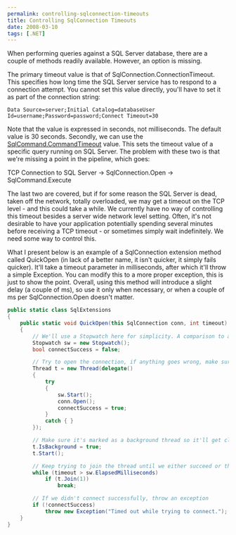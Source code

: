 ```yaml
---
permalink: controlling-sqlconnection-timeouts
title: Controlling SqlConnection Timeouts
date: 2008-03-10
tags: [.NET]
---
```

When performing queries against a SQL Server database, there are a couple of methods readily available. However, an option is missing.

<!-- more -->

The primary timeout value is that of SqlConnection.ConnectionTimeout. This specifies how long time the SQL Server service has to respond to a connection attempt. You cannot set this value directly, you'll have to set it as part of the connection string:

```
Data Source=server;Initial Catalog=databaseUser Id=username;Password=password;Connect Timeout=30
```

Note that the value is expressed in seconds, not milliseconds. The default value is 30 seconds. Secondly, we can use the [SqlCommand.CommandTimeout](http://msdn2.microsoft.com/en-us/library/system.data.sqlclient.sqlcommand.commandtimeout.aspx) value. This sets the timeout value of a specific query running on SQL Server. The problem with these two is that we're missing a point in the pipeline, which goes:

TCP Connection to SQL Server -> SqlConnection.Open -> SqlCommand.Execute

The last two are covered, but if for some reason the SQL Server is dead, taken off the network, totally overloaded, we may get a timeout on the TCP level - and this could take a while. We currently have no way of controlling this timeout besides a server wide network level setting. Often, it's not desirable to have your application potentially spending several minutes before receiving a TCP timeout - or sometimes simply wait indefinitely. We need some way to control this.

What I present below is an example of a SqlConnection extension method called QuickOpen (in lack of a better name, it isn't quicker, it simply fails quicker). It'll take a timeout parameter in milliseconds, after which it'll throw a simple Exception. You can modify this to a more proper exception, this is just to show the point. Overall, using this method will introduce a slight delay (a couple of ms), so use it only when necessary, or when a couple of ms per SqlConnection.Open doesn't matter.

```cs
public static class SqlExtensions
{
	public static void QuickOpen(this SqlConnection conn, int timeout)
	{
		// We'll use a Stopwatch here for simplicity. A comparison to a stored DateTime.Now value could also be used
		Stopwatch sw = new Stopwatch();
		bool connectSuccess = false;

		// Try to open the connection, if anything goes wrong, make sure we set connectSuccess = false
		Thread t = new Thread(delegate()
		{
			try
			{
				sw.Start();
				conn.Open();
				connectSuccess = true;
			}
			catch { }
		});

		// Make sure it's marked as a background thread so it'll get cleaned up automatically
		t.IsBackground = true;
		t.Start();

		// Keep trying to join the thread until we either succeed or the timeout value has been exceeded
		while (timeout > sw.ElapsedMilliseconds)
			if (t.Join(1))
				break;

		// If we didn't connect successfully, throw an exception
		if (!connectSuccess)
			throw new Exception("Timed out while trying to connect.");
	}
}
```
